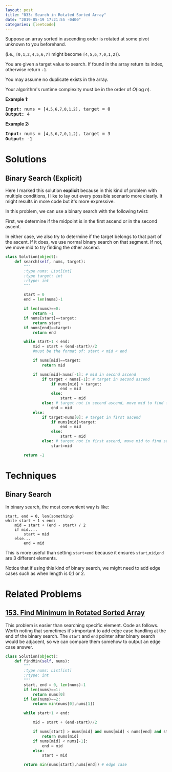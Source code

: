 ```yaml
---
layout: post
title: "033: Search in Rotated Sorted Array"
date: "2019-05-19 17:21:55 -0400"
categories: [leetcode]
---
```


<p>Suppose an array sorted in ascending order is rotated at some pivot unknown to you beforehand.</p>

<p>(i.e., <code>[0,1,2,4,5,6,7]</code> might become <code>[4,5,6,7,0,1,2]</code>).</p>

<p>You are given a target value to search. If found in the array return its index, otherwise return <code>-1</code>.</p>

<p>You may assume no duplicate exists in the array.</p>

<p>Your algorithm&#39;s runtime complexity must be in the order of&nbsp;<em>O</em>(log&nbsp;<em>n</em>).</p>

<!--more-->

<p><strong>Example 1:</strong></p>

<pre>
<strong>Input:</strong> nums = [<code>4,5,6,7,0,1,2]</code>, target = 0
<strong>Output:</strong> 4
</pre>

<p><strong>Example 2:</strong></p>

<pre>
<strong>Input:</strong> nums = [<code>4,5,6,7,0,1,2]</code>, target = 3
<strong>Output:</strong> -1</pre>

# Solutions

## Binary Search (Explicit)

Here I marked this solution **explicit** because in this kind of problem with multiple conditions, I like to lay out every possible scenario more clearly.  It might results in more code but it's more expressive.

In this problem, we can use a binary search with the following twist:

First, we determine if the midpoint is in the first ascend or in the second ascent.

In either case, we also try to determine if the target belongs to that part of the ascent.  If it does, we use normal binary search on that segment.  If not, we move mid to try finding the other ascend.

```python
class Solution(object):
    def search(self, nums, target):
        """
        :type nums: List[int]
        :type target: int
        :rtype: int
        """

        start = 0
        end = len(nums)-1

        if len(nums)==0:
            return -1
        if nums[start]==target:
            return start
        if nums[end]==target:
            return end

        while start+1 < end:
            mid = start + (end-start)//2
            #must be the format of: start < mid < end

            if nums[mid]==target:
                return mid

            if nums[mid]<nums[-1]: # mid in second ascend
                if target < nums[-1]: # target in second ascend
                    if nums[mid] > target:
                        end = mid
                    else:
                        start = mid
                else: # target not in second ascend, move mid to find first ascend
                    end = mid
            else:
                if target>nums[0]: # target in first ascend
                    if nums[mid]>target:
                        end = mid
                    else:
                        start = mid
                else: # target not in first ascend, move mid to find second ascend
                    start=mid

        return -1
```

# Techniques

## Binary Search 

In binary search, the most convenient way is like:

```
start, end = 0, len(something)
while start + 1 < end:
    mid = start + (end - start) / 2
    if mid....
        start = mid
    else...
        end = mid
```

This is more useful than setting `start<end` because it ensures `start`,`mid`,`end` are 3 different elements.

Notice that if using this kind of binary search, we might need to add edge cases such as when length is 0,1 or 2.

# Related Problems

## [153. Find Minimum in Rotated Sorted Array](https://leetcode.com/problems/find-minimum-in-rotated-sorted-array/description/)

This problem is easier than searching specific element.  Code as follows.  Worth noting that sometimes it's important to add edge case handling at the end of the binary search.  The `start` and `end` pointer after binary search would be adjacent, so we can compare them somehow to output an edge case answer.

```python
class Solution(object):
    def findMin(self, nums):
        """
        :type nums: List[int]
        :rtype: int
        """
        start, end = 0, len(nums)-1
        if len(nums)==1:
            return nums[0]
        if len(nums)==2:
            return min(nums[0],nums[1])

        while start+1 < end:

            mid = start + (end-start)//2

            if nums[start] > nums[mid] and nums[mid] < nums[end] and start+1==mid:
                return nums[mid]
            if nums[mid] < nums[-1]:
                end = mid
            else:
                start = mid

        return min(nums[start],nums[end]) # edge case
```
